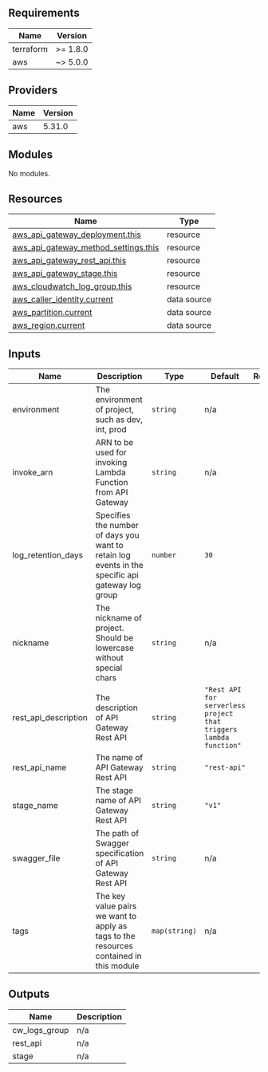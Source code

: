 ## Requirements

| Name      | Version  |
| --------- | -------- |
| terraform | >= 1.8.0 |
| aws       | ~> 5.0.0 |

## Providers

| Name | Version |
| ---- | ------- |
| aws  | 5.31.0  |

## Modules

No modules.

## Resources

| Name                                                                                                                                            | Type        |
| ----------------------------------------------------------------------------------------------------------------------------------------------- | ----------- |
| [aws_api_gateway_deployment.this](https://registry.terraform.io/providers/hashicorp/aws/latest/docs/resources/api_gateway_deployment)           | resource    |
| [aws_api_gateway_method_settings.this](https://registry.terraform.io/providers/hashicorp/aws/latest/docs/resources/api_gateway_method_settings) | resource    |
| [aws_api_gateway_rest_api.this](https://registry.terraform.io/providers/hashicorp/aws/latest/docs/resources/api_gateway_rest_api)               | resource    |
| [aws_api_gateway_stage.this](https://registry.terraform.io/providers/hashicorp/aws/latest/docs/resources/api_gateway_stage)                     | resource    |
| [aws_cloudwatch_log_group.this](https://registry.terraform.io/providers/hashicorp/aws/latest/docs/resources/cloudwatch_log_group)               | resource    |
| [aws_caller_identity.current](https://registry.terraform.io/providers/hashicorp/aws/latest/docs/data-sources/caller_identity)                   | data source |
| [aws_partition.current](https://registry.terraform.io/providers/hashicorp/aws/latest/docs/data-sources/partition)                               | data source |
| [aws_region.current](https://registry.terraform.io/providers/hashicorp/aws/latest/docs/data-sources/region)                                     | data source |

## Inputs

| Name                   | Description                                                                                      | Type          | Default                                                           | Required |
| ---------------------- | ------------------------------------------------------------------------------------------------ | ------------- | ----------------------------------------------------------------- | :------: |
| environment            | The environment of project, such as dev, int, prod                                               | `string`      | n/a                                                               |   yes    |
| invoke\_arn            | ARN to be used for invoking Lambda Function from API Gateway                                     | `string`      | n/a                                                               |   yes    |
| log\_retention\_days   | Specifies the number of days you want to retain log events in the specific api gateway log group | `number`      | `30`                                                              |    no    |
| nickname               | The nickname of project. Should be lowercase without special chars                               | `string`      | n/a                                                               |   yes    |
| rest\_api\_description | The description of API Gateway Rest API                                                          | `string`      | `"Rest API for serverless project that triggers lambda function"` |    no    |
| rest\_api\_name        | The name of API Gateway Rest API                                                                 | `string`      | `"rest-api"`                                                      |    no    |
| stage\_name            | The stage name of API Gateway Rest API                                                           | `string`      | `"v1"`                                                            |    no    |
| swagger\_file          | The path of Swagger specification of API Gateway Rest API                                        | `string`      | n/a                                                               |   yes    |
| tags                   | The key value pairs we want to apply as tags to the resources contained in this module           | `map(string)` | n/a                                                               |   yes    |

## Outputs

| Name            | Description |
| --------------- | ----------- |
| cw\_logs\_group | n/a         |
| rest\_api       | n/a         |
| stage           | n/a         |
